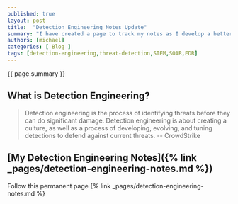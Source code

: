 ```yaml
---
published: true
layout: post
title:  "Detection Engineering Notes Update"
summary: "I have created a page to track my notes as I develop a better understanding of Detection Engineering. I am doing my best to be a good librarian and curate authoritative references, frameworks, articles, books, courses, standards, and more. If you want to learn or improve your Detection Engineering practices, I hope this helps expedite your journey!"
authors: [michael]
categories: [ Blog ]
tags: [detection-engineering,threat-detection,SIEM,SOAR,EDR]
---
```

{{ page.summary }}

## What is Detection Engineering?

> Detection engineering is the process of identifying threats before they can do significant damage. Detection engineering is about creating a culture, as well as a process of developing, evolving, and tuning detections to defend against current threats. -- CrowdStrike

## [My Detection Engineering Notes]({% link _pages/detection-engineering-notes.md %})

Follow this permanent page {% link _pages/detection-engineering-notes.md %}

